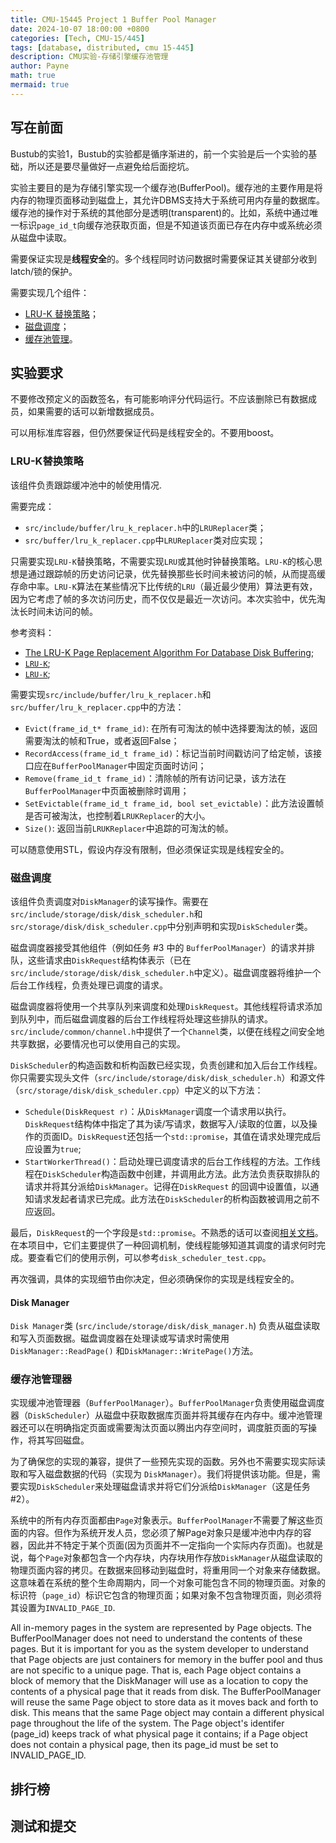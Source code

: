 ```yaml
---
title: CMU-15445 Project 1 Buffer Pool Manager
date: 2024-10-07 18:00:00 +0800
categories: [Tech, CMU-15/445]
tags: [database, distributed, cmu 15-445]
description: CMU实验-存储引擎缓存池管理
author: Payne
math: true
mermaid: true
---
```


## 写在前面

Bustub的实验1，Bustub的实验都是循序渐进的，前一个实验是后一个实验的基础，所以还是要尽量做好一点避免给后面挖坑。

实验主要目的是为存储引擎实现一个缓存池(BufferPool)。缓存池的主要作用是将内存的物理页面移动到磁盘上，其允许DBMS支持大于系统可用内存量的数据库。缓存池的操作对于系统的其他部分是透明(transparent)的。比如，系统中通过唯一标识`page_id_t`向缓存池获取页面，但是不知道该页面已存在内存中或系统必须从磁盘中读取。

需要保证实现是**线程安全**的。多个线程同时访问数据时需要保证其关键部分收到latch/锁的保护。

需要实现几个组件：
- [LRU-K 替换策略](#LRU-K替换策略)；
- [磁盘调度](#磁盘调度)；
- [缓存池管理](#缓存池管理器)。

## 实验要求

不要修改预定义的函数签名，有可能影响评分代码运行。不应该删除已有数据成员，如果需要的话可以新增数据成员。

可以用标准库容器，但仍然要保证代码是线程安全的。不要用boost。

### LRU-K替换策略

该组件负责跟踪缓冲池中的帧使用情况.

需要完成：
- `src/include/buffer/lru_k_replacer.h`中的`LRUReplacer`类；
- `src/buffer/lru_k_replacer.cpp`中`LRUReplacer`类对应实现；

只需要实现`LRU-K`替换策略，不需要实现`LRU`或其他时钟替换策略。`LRU-K`的核心思想是通过跟踪帧的历史访问记录，优先替换那些长时间未被访问的帧，从而提高缓存命中率。`LRU-K`算法在某些情况下比传统的`LRU`（最近最少使用）算法更有效，因为它考虑了帧的多次访问历史，而不仅仅是最近一次访问。本次实验中，优先淘汰长时间未访问的帧。

参考资料：
- [The LRU-K Page Replacement Algorithm For Database Disk Buffering](https://www.cs.cmu.edu/~christos/courses/721-resources/p297-o_neil.pdf);
- [`LRU-K`](https://yeqown.xyz/2019/08/12/LRU%E5%92%8CLRU-K/);
- [`LRU-K`](https://github.com/lidaohang/ceph_study/blob/master/LRU-K%E5%92%8C2Q%E7%BC%93%E5%AD%98%E7%AE%97%E6%B3%95%E4%BB%8B%E7%BB%8D.md);

需要实现`src/include/buffer/lru_k_replacer.h`和`src/buffer/lru_k_replacer.cpp`中的方法：
- `Evict(frame_id_t* frame_id)`: 在所有可淘汰的帧中选择要淘汰的帧，返回需要淘汰的帧和True，或者返回False；
- `RecordAccess(frame_id_t frame_id)`：标记当前时间戳访问了给定帧，该接口应在`BufferPoolManager`中固定页面时访问；
- `Remove(frame_id_t frame_id)`：清除帧的所有访问记录，该方法在`BufferPoolManager`中页面被删除时调用；
- `SetEvictable(frame_id_t frame_id, bool set_evictable)`：此方法设置帧是否可被淘汰，也控制着`LRUKReplacer`的大小。
- `Size()`: 返回当前`LRUKReplacer`中追踪的可淘汰的帧。

可以随意使用STL，假设内存没有限制，但必须保证实现是线程安全的。

### 磁盘调度

该组件负责调度对`DiskManager`的读写操作。需要在`src/include/storage/disk/disk_scheduler.h`和`src/storage/disk/disk_scheduler.cpp`中分别声明和实现`DiskScheduler`类。

磁盘调度器接受其他组件（例如任务 #3 中的 `BufferPoolManager`）的请求并排队，这些请求由`DiskRequest`结构体表示（已在`src/include/storage/disk/disk_scheduler.h`中定义）。磁盘调度器将维护一个后台工作线程，负责处理已调度的请求。

磁盘调度器将使用一个共享队列来调度和处理`DiskRequest`。其他线程将请求添加到队列中，而后磁盘调度器的后台工作线程将处理这些排队的请求。`src/include/common/channel.h`中提供了一个`Channel`类，以便在线程之间安全地共享数据，必要情况也可以使用自己的实现。

`DiskScheduler`的构造函数和析构函数已经实现，负责创建和加入后台工作线程。你只需要实现头文件（`src/include/storage/disk/disk_scheduler.h`）和源文件（`src/storage/disk/disk_scheduler.cpp`）中定义的以下方法：

- `Schedule(DiskRequest r)`：从`DiskManager`调度一个请求用以执行。`DiskRequest`结构体中指定了其为读/写请求，数据写入/读取的位置，以及操作的页面ID。`DiskRequest`还包括一个`std::promise`，其值在请求处理完成后应设置为`true`;
- `StartWorkerThread()`：启动处理已调度请求的后台工作线程的方法。工作线程在`DiskScheduler`构造函数中创建，并调用此方法。此方法负责获取排队的请求并将其分派给`DiskManager`。记得在`DiskRequest` 的回调中设置值，以通知请求发起者请求已完成。此方法在`DiskScheduler`的析构函数被调用之前不应返回。

最后，`DiskRequest`的一个字段是`std::promise`。不熟悉的话可以查阅[相关文档](https://en.cppreference.com/w/cpp/thread/promise)。在本项目中，它们主要提供了一种回调机制，使线程能够知道其调度的请求何时完成。要查看它们的使用示例，可以参考`disk_scheduler_test.cpp`。

再次强调，具体的实现细节由你决定，但必须确保你的实现是线程安全的。

#### Disk Manager

`Disk Manager`类 (`src/include/storage/disk/disk_manager.h`) 负责从磁盘读取和写入页面数据。磁盘调度器在处理读或写请求时需使用 `DiskManager::ReadPage()` 和`DiskManager::WritePage()`方法。

### 缓存池管理器

实现缓冲池管理器（`BufferPoolManager`）。`BufferPoolManager`负责使用磁盘调度器（`DiskScheduler`）从磁盘中获取数据库页面并将其缓存在内存中。缓冲池管理器还可以在明确指定页面或需要淘汰页面以腾出内存空间时，调度脏页面的写操作，将其写回磁盘。

为了确保您的实现的兼容，提供了一些预先实现的函数。另外也不需要实现实际读取和写入磁盘数据的代码（实现为 `DiskManager`）。我们将提供该功能。但是，需要实现`DiskScheduler`来处理磁盘请求并将它们分派给`DiskManager`（这是任务 #2）。

系统中的所有内存页面都由`Page`对象表示。`BufferPoolManager`不需要了解这些页面的内容。但作为系统开发人员，您必须了解Page对象只是缓冲池中内存的容器，因此并不特定于某个页面(因为页面并不一定指向一个实际内存页面)。也就是说，每个`Page`对象都包含一个内存块，内存块用作存放`DiskManager`从磁盘读取的物理页面内容的拷贝。在数据来回移动到磁盘时，将重用同一个对象来存储数据。这意味着在系统的整个生命周期内，同一个对象可能包含不同的物理页面。对象的标识符（`page_id`）标识它包含的物理页面；如果对象不包含物理页面，则必须将其设置为`INVALID_PAGE_ID`.

All in-memory pages in the system are represented by Page objects. The BufferPoolManager does not need to understand the contents of these pages. But it is important for you as the system developer to understand that Page objects are just containers for memory in the buffer pool and thus are not specific to a unique page. That is, each Page object contains a block of memory that the DiskManager will use as a location to copy the contents of a physical page that it reads from disk. The BufferPoolManager will reuse the same Page object to store data as it moves back and forth to disk. This means that the same Page object may contain a different physical page throughout the life of the system. The Page object's identifer (page_id) keeps track of what physical page it contains; if a Page object does not contain a physical page, then its page_id must be set to INVALID_PAGE_ID.


## 排行榜

## 测试和提交